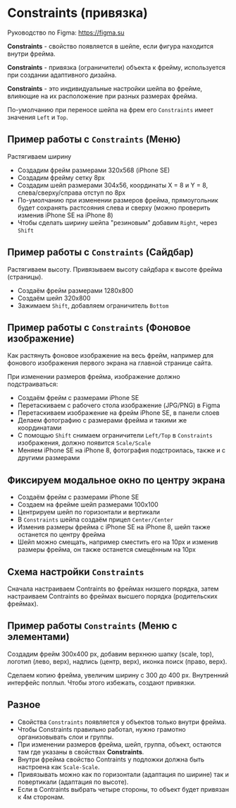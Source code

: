 # Constraints (привязка)
Руководство по Figma: https://figma.su

**Constraints** - свойство появляется в шейпе, если фигура находится внутри фрейма.

**Constraints** - привязка (ограничители) объекта к фрейму, используется при создании адаптивного дизайна.

**Constraints** - это индивидуальные настройки шейпа во фрейме, влияющие на их расположение при разных размерах фрейма.

По-умолчанию при переносе шейпа на фрем его `Constraints` имеет значения `Left` и `Top`.

## Пример работы с `Constraints` (Меню)
Растягиваем ширину
- Создадим фрейм размерами 320x568 (iPhone SE)
- Создадим фрейму сетку 8px
- Создадим шейп размерами 304x56, координаты X = 8 и Y = 8, слева/сверху/справа отступ по 8px
- По-умолчанию при изменении размеров фрейма, прямоугольник будет сохранять растсояния слева и сверху (можно проверить изменив iPhone SE на iPhone 8)
- Чтобы сделать ширину шейпа "резиновым" добавим `Right`, через `Shift`

## Пример работы с `Constraints` (Сайдбар)
Растягиваем высоту. Привязываем высоту сайдбара к высоте фрейма (страницы).
- Создаём фрейм размерами 1280x800
- Создаём шейп 320x800
- Зажимаем `Shift`, добавляем ограничитель `Bottom`

## Пример работы с `Constraints` (Фоновое изображение)
Как растянуть фоновое изображение на весь фрейм, например для фонового изображения первого экрана на главной странице сайта.

При изменении размеров фрейма, изображение должно подстраиваться:
- Создаём фрейм с размерами iPhone SE
- Перетаскиваем с рабочего стола изображение (JPG/PNG) в Figma
- Перетаскиваем изображение на фрейм iPhone SE, в панели слоев
- Делаем фотографию с размерами фрейма и такими же координатами
- С помощью `Shift` снимаем ограничители `Left/Top` в `Constraints` изображения, должно появится `Scale/Scale`
- Меняем iPhone SE на iPhone 8, фотография подстроилась, также и с другими размерами

## Фиксируем модальное окно по центру экрана
- Создаём фрейм с размерами iPhone SE
- Создаем на фрейме шейп размерами 100x100
- Центрируем шейп по горизонтали и вертикали
- В `Constraints` шейпа создаём прицел `Center/Center`
- Изменив размеры фрейма с iPhone SE на iPhone 8, шейп также останется по центру фрейма
- Шейп можно смещать, например сместить его на 10px и изменив размеры фрейма, он также останется смещённым на 10px

## Схема настройки `Constraints`
Сначала настраиваем Contraints во фреймах низшего порядка, затем настраиваем Contraints во фреймах высшего порядка (родительских фреймах).

## Пример работы `Constraints` (Меню с элементами)
Создадим фрейм 300x400 px, добавим верхнюю шапку (scale, top), логотип (лево, верх), надпись (центр, верх), иконка поиск (право, верх).

Сделаем копию фрейма, увеличим ширину с 300 до 400 px. Внутренний интерфейс поплыл. Чтобы этого избежать, создают привязки.

## Разное
* Свойства `Constraints` появляется у объектов только внутри фрейма.
* Чтобы Constraints правильно работал, нужно грамотно организовывать слои и группы.
* При изменении размеров фрейма, шейп, группа, объект, остаются там где указаны в свойствах **Constraints**.
* Внутри фрейма свойство Contraints у подложки должна быть настроена как `Scale-Scale`.
* Привязывать можно как по горизонтали (адаптация по ширине) так и повертикали (адаптация по высоте).
* Если в Contraints выбрать четыре стороны, то объект будет привязан к 4м сторонам.
